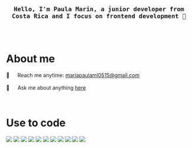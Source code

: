 
<h3 align="center">
    <samp>
        Hello, I'm Paula Marin, a junior developer from Costa Rica and I focus on frontend development 👋
    </samp>
</h3>



<br>

<br />
<!-- About Section -->
<h1>About me</h1>
<p>
  
 📧 &emsp; Reach me anytime: mariapaulaml0515@gmail.com<br/><br/>
 💬 &emsp; Ask me about anything [here](https://github.com/MariaP15)
</p>
<br/>
<h1>Use to code</h1>
<p>
    <a target="_blank">
    <img src="https://img.shields.io/badge/Django-092E20?style=for-the-badge&logo=django&logoColor=green"/>
    </a>
    <a target="_blank">
    <img src="https://img.shields.io/badge/HTML5-E34F26?style=for-the-badge&logo=html5&logoColor=white"/>
    </a>
    <a target="_blank">
    <img src="https://img.shields.io/badge/CSS3-1572B6?style=for-the-badge&logo=css3&logoColor=white"/>
    </a>
    <a target="_blank">
    <img src="https://img.shields.io/badge/Javascript-F0DB4F?style=for-the-badge&labelColor=black&logo=javascript&logoColor=F0DB4F"/>
    </a>
    <a target="_blank">
    <img src="https://img.shields.io/badge/Bootstrap-563D7C?style=for-the-badge&logo=bootstrap&logoColor=white"/>
    </a>
    <a target="_blank">
    <img src="https://img.shields.io/badge/Visual_Studio-0078d7?style=for-the-badge&logo=visual%20studio&logoColor=white"/>
    </a>
    <a target="_blank">
    <img src="https://img.shields.io/badge/llama%20index-black?style=for-the-badge&logo=python"/>
    </a>
    <a target="_blank">
    <img src="https://img.shields.io/badge/Angular-DD0031?style=for-the-badge&logo=angular&logoColor=white"/>
    </a>
    <a target="_blank">
    <img src="https://img.shields.io/badge/env-black?style=for-the-badge&logo=.env"/>
    </a>
    <a target="_blank">
    <img src="https://img.shields.io/badge/C++-blue?style=for-the-badge&logo=c"/>
    </a>
    <a target="_blank">
    <img src="https://img.shields.io/badge/OpenCV-black?style=for-the-badge&logo=OpenCV"/>
    </a>
</p>